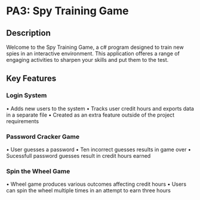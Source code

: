 # PA3: ﻿Spy Training Game
## Description

Welcome to the Spy Training Game, a c# program designed to train new spies in an interactive environment. This application offeres a range of engaging activities to sharpen your skills and put them to the test.

## Key Features

### Login System
• Adds new users to the system
• Tracks user credit hours and exports data in a separate file
• Created as an extra feature outside of the project requirements

### Password Cracker Game
• User guesses a password 
• Ten incorrect guesses results in game over
• Sucessfull password guesses result in credit hours earned

### Spin the Wheel Game
• Wheel game produces various outcomes affecting credit hours
• Users can spin the wheel multiple times in an attempt to earn three hours
